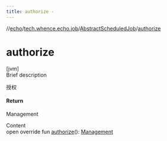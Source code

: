```yaml
---
title: authorize -
---
```

//[echo](../../index.md)/[tech.whence.echo.job](../index.md)/[AbstractScheduledJob](index.md)/[authorize](authorize.md)



# authorize  
[jvm]  
Brief description  


授权



#### Return  


Management

  
Content  
open override fun [authorize](authorize.md)(): [Management](../../tech.whence.echo.job.manager.management/-management/index.md)  




